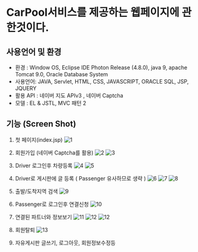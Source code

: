 # CarPool서비스를 제공하는 웹페이지에 관한것이다.</h>

## 사용언어 및 환경 
* 환경 : Window OS, Eclipse IDE Photon Release (4.8.0), java 9, apache Tomcat 9.0, Oracle Database System
* 사용언어: JAVA, Servlet, HTML, CSS, JAVASCRIPT, ORACLE SQL, JSP, JQUERY
* 활용 API : 네이버 지도 APIv3 , 네이버 Captcha
* 모델 : EL & JSTL, MVC 패턴 2

## 기능 (Screen Shot)

1. 첫 페이지(index.jsp)
![1](https://user-images.githubusercontent.com/38081451/47631296-f22ef900-db88-11e8-90b9-97b3752458b6.jpg)


2. 회원가입 (네이버 Captcha를 활용)
![2](https://user-images.githubusercontent.com/38081451/47631298-f529e980-db88-11e8-8a3e-a19576c11cec.PNG)
![3](https://user-images.githubusercontent.com/38081451/47631301-f824da00-db88-11e8-895c-933a7f8427cf.PNG)

3. Driver 로그인후 차량등록
![4](https://user-images.githubusercontent.com/38081451/47631302-f824da00-db88-11e8-82a5-ce152e38aa6f.PNG)
![5](https://user-images.githubusercontent.com/38081451/47631304-f824da00-db88-11e8-8194-8afcf0221076.PNG)

4. Driver로 게시판에 글 등록 ( Passenger 유사하므로 생략 )
![6](https://user-images.githubusercontent.com/38081451/47631305-f8bd7080-db88-11e8-8b3d-2ecc0b74ac61.PNG)
![7](https://user-images.githubusercontent.com/38081451/47631300-f824da00-db88-11e8-8808-8ed843e3fd46.jpg)
![8](https://user-images.githubusercontent.com/38081451/47631317-ff4be800-db88-11e8-83b7-5db2f77e2409.jpg)

5. 출발/도착지역 검색
![9](https://user-images.githubusercontent.com/38081451/47631318-ff4be800-db88-11e8-85f5-a8dba4c8283f.jpg)

6. Passenger로 로그인후 연결신청
![10](https://user-images.githubusercontent.com/38081451/47631319-ffe47e80-db88-11e8-8a98-dbd647468da3.PNG)

7. 연결된 파트너와 정보보기
![11](https://user-images.githubusercontent.com/38081451/47631313-feb35180-db88-11e8-85f0-6bab5eb201b7.jpg)
![12](https://user-images.githubusercontent.com/38081451/47631314-feb35180-db88-11e8-9e9b-b7c6fdea7e7f.PNG)
![12](https://user-images.githubusercontent.com/38081451/47631315-ff4be800-db88-11e8-9ede-3712b2a6b664.jpg)

8. 회원탈퇴
![13](https://user-images.githubusercontent.com/38081451/47631316-ff4be800-db88-11e8-90bb-a73c5558fbcb.jpg)

9. 자유게시판 글쓰기, 로그아웃, 회원정보수정등 

